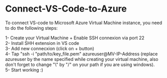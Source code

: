 # Connect-VS-Code-to-Azure

To connect VS-code to Microsoft Azure Virtual Machine instance, you need to do the following steps:

1- Create your Virtual Machine + Enable SSH connexion via port 22<br>
2- Install SHH extension in VS code<br>
3- Add new connecxion (click on + button)<br>
4- Tap "ssh -i "path/to/key_file.pem" azureuser@MV-IP-Address (replace azureuser by the name specified while creating your virtual machine, also don't forget to change "\\" by "/" on your path if you are using windows).<br>
5- Start working :)
